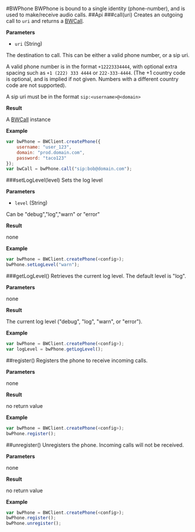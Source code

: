 #BWPhone
BWPhone is bound to a single identity (phone-number), and is used to make/receive audio calls.
##Api
###call(uri)
Creates an outgoing call to `uri` and returns a [BWCall](BWCall.md).

**Parameters**

* `uri` (String)

The destination to call. This can be either a valid phone number, or a sip uri.

A valid phone number is in the format `+12223334444`, with optional extra spacing such as `+1 (222) 333 4444` or `222-333-4444`. (The +1 country code is optional, and is implied if not given. Numbers with a different country code are not supported).

A sip uri must be in the format `sip:<username>@<domain>`

**Result**

A [BWCall](BWCall.md) instance


**Example**


```javascript
var bwPhone = BWClient.createPhone({
    username: "user_123",
    domain: "prod.domain.com",
    password: "taco123"
});
var bwCall = bwPhone.call("sip:bob@domain.com");
```
###setLogLevel(level)
Sets the log level

**Parameters**

* `level` (String)

Can be "debug","log","warn" or "error"

**Result**

none

**Example**
```javascript
var bwPhone = BWClient.createPhone(<config>);
bwPhone.setLogLevel("warn");

```

###getLogLevel()
Retrieves the current log level. The default level is "log".

**Parameters**

none

**Result**

The current log level ("debug", "log", "warn", or "error"). 

**Example**
```javascript
var bwPhone = BWClient.createPhone(<config>);
var logLevel = bwPhone.getLogLevel();

```

##register()
Registers the phone to receive incoming calls.

**Parameters**

none

**Result**

no return value

**Example**
```javascript
var bwPhone = BWClient.createPhone(<config>);
bwPhone.register();
```

##unregister()
Unregisters the phone. Incoming calls will not be received.

**Parameters**

none

**Result**

no return value

**Example**
```javascript
var bwPhone = BWClient.createPhone(<config>);
bwPhone.register();
bwPhone.unregister();
```